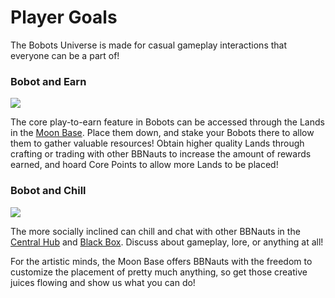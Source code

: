 # Player Goals

The Bobots Universe is made for casual gameplay interactions that everyone can be a part of!&#x20;

### Bobot and Earn

![](.gitbook/assets/Bobots\_Moonbase\_Building.png)

The core play-to-earn feature in Bobots can be accessed through the Lands in the [Moon Base](game-features/moon-base/). Place them down, and stake your Bobots there to allow them to gather valuable resources! Obtain higher quality Lands through crafting or trading with other BBNauts to increase the amount of rewards earned, and hoard Core Points to allow more Lands to be placed!&#x20;

### Bobot and Chill

![](.gitbook/assets/Bobots\_CentralHub\_Mockup2.png)

The more socially inclined can chill and chat with other BBNauts in the [Central Hub](game-features/central-hub.md) and [Black Box](game-features/black-box.md). Discuss about gameplay, lore, or anything at all!&#x20;

For the artistic minds, the Moon Base offers BBNauts with the freedom to customize the placement of pretty much anything, so get those creative juices flowing and show us what you can do!&#x20;
